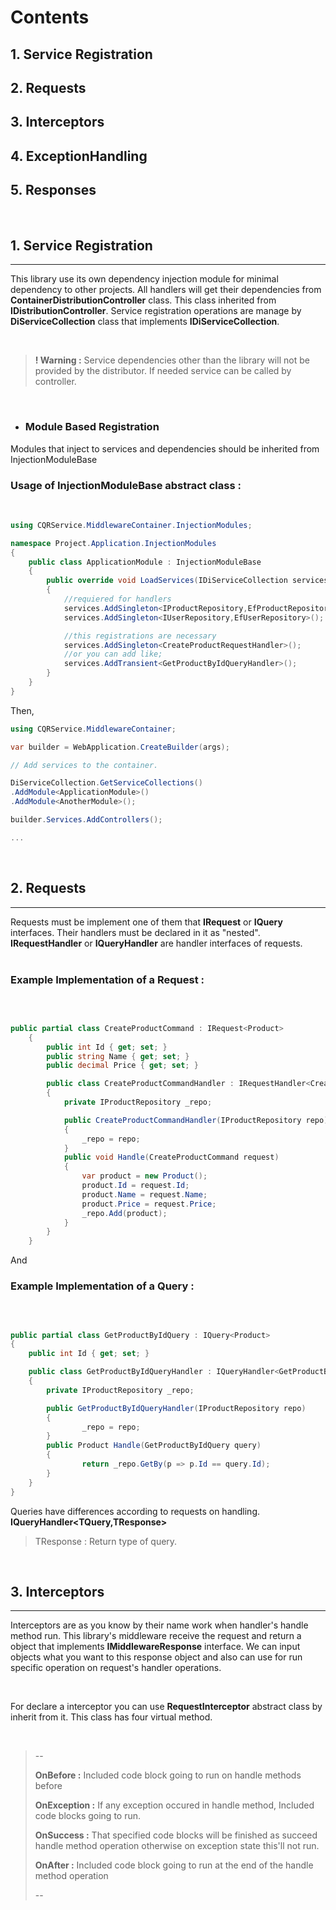 # **Contents**

## 1. Service Registration

## 2. Requests

## 3. Interceptors

## 4. ExceptionHandling

## 5. Responses


<br/>

## **1. Service Registration**
---
This library use its own dependency injection module for minimal dependency to other projects. All handlers will get their dependencies from  **ContainerDistributionController** class. This class inherited from **IDistributionController**.
Service registration operations are manage by **DiServiceCollection** class that implements **IDiServiceCollection**.

<br>

>**! Warning :** Service dependencies other than the library will not be provided by the distributor. If needed service can be called by controller.

<br/>

- ### Module Based Registration
Modules that inject to services and dependencies should be inherited from InjectionModuleBase

### Usage of **InjectionModuleBase** abstract class :

<br/>

```cs
using CQRService.MiddlewareContainer.InjectionModules;

namespace Project.Application.InjectionModules
{
    public class ApplicationModule : InjectionModuleBase
    {
        public override void LoadServices(IDiServiceCollection services)
        {
            //requiered for handlers
            services.AddSingleton<IProductRepository,EfProductRepository>();
            services.AddSingleton<IUserRepository,EfUserRepository>();

            //this registrations are necessary
            services.AddSingleton<CreateProductRequestHandler>();
            //or you can add like;
            services.AddTransient<GetProductByIdQueryHandler>();
        }
    }
}

```
Then,

```cs
using CQRService.MiddlewareContainer;

var builder = WebApplication.CreateBuilder(args);

// Add services to the container.

DiServiceCollection.GetServiceCollections()
.AddModule<ApplicationModule>()
.AddModule<AnotherModule>();

builder.Services.AddControllers();

...

```
<br/>

## **2. Requests**
---
Requests must be implement one of them that **IRequest** or **IQuery** interfaces. Their handlers must be declared in it as "nested". **IRequestHandler** or **IQueryHandler** are handler interfaces of requests.<br/><br/>

### Example Implementation of a Request :

<br/>

```cs

public partial class CreateProductCommand : IRequest<Product>
    {
        public int Id { get; set; }
        public string Name { get; set; }
        public decimal Price { get; set; }

        public class CreateProductCommandHandler : IRequestHandler<CreateProductCommand>
        {
            private IProductRepository _repo;

            public CreateProductCommandHandler(IProductRepository repo)
            {
                _repo = repo;
            }
            public void Handle(CreateProductCommand request)
            {
                var product = new Product();
                product.Id = request.Id;
                product.Name = request.Name;
                product.Price = request.Price;
                _repo.Add(product);
            }
        }
    }

```
And

### Example Implementation of a Query :
<br/>

```cs

public partial class GetProductByIdQuery : IQuery<Product>
{
    public int Id { get; set; }

    public class GetProductByIdQueryHandler : IQueryHandler<GetProductByIdQuery, Product>
    {
        private IProductRepository _repo;

        public GetProductByIdQueryHandler(IProductRepository repo)
        {
                _repo = repo;
        }
        public Product Handle(GetProductByIdQuery query)
        {
                return _repo.GetBy(p => p.Id == query.Id);
        }
    }
}

```
Queries have differences according to requests on handling. **IQueryHandler<TQuery,TResponse>**

>TResponse : Return type of query.

<br/>

## **3. Interceptors**
---

Interceptors are as you know by their name work when handler's handle method run. This library's middleware receive the request and  return a object that implements **IMiddlewareResponse** interface. We can input objects what you want to this response object and also can use for run specific operation on request's handler operations.

<br/>

For declare a interceptor you can use **RequestInterceptor** abstract class by inherit from it. This class has four virtual method.

<br/>

>--
>
> **OnBefore :** Included code block going to run on handle methods before
>
> **OnException :** If any exception occured in handle method, Included code blocks going to run.
>
> **OnSuccess :** That specified code blocks will be finished as succeed handle method operation otherwise on exception state this'll not run.
>
> **OnAfter :** Included code block going to run at the end of the handle method operation
> 
>--
